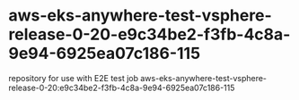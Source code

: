 # aws-eks-anywhere-test-vsphere-release-0-20-e9c34be2-f3fb-4c8a-9e94-6925ea07c186-115
repository for use with E2E test job aws-eks-anywhere-test-vsphere-release-0-20:e9c34be2-f3fb-4c8a-9e94-6925ea07c186-115
